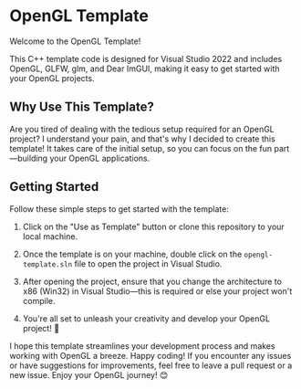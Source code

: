 # OpenGL Template

Welcome to the OpenGL Template!

This C++ template code is designed for Visual Studio 2022 and includes OpenGL, GLFW, glm, and Dear ImGUI, making it easy to get started with your OpenGL projects.

## Why Use This Template?

Are you tired of dealing with the tedious setup required for an OpenGL project? I understand your pain, and that's why I decided to create this template! It takes care of the initial setup, so you can focus on the fun part—building your OpenGL applications.

## Getting Started

Follow these simple steps to get started with the template:

1. Click on the "Use as Template" button or clone this repository to your local machine.

2. Once the template is on your machine, double click on the `opengl-template.sln` file to open the project in Visual Studio.

3. After opening the project, ensure that you change the architecture to x86 (Win32) in Visual Studio—this is required or else your project won't compile.

4. You're all set to unleash your creativity and develop your OpenGL project! 🚀

I hope this template streamlines your development process and makes working with OpenGL a breeze. Happy coding! If you encounter any issues or have suggestions for improvements, feel free to leave a pull request or a new issue. Enjoy your OpenGL journey! 😊
